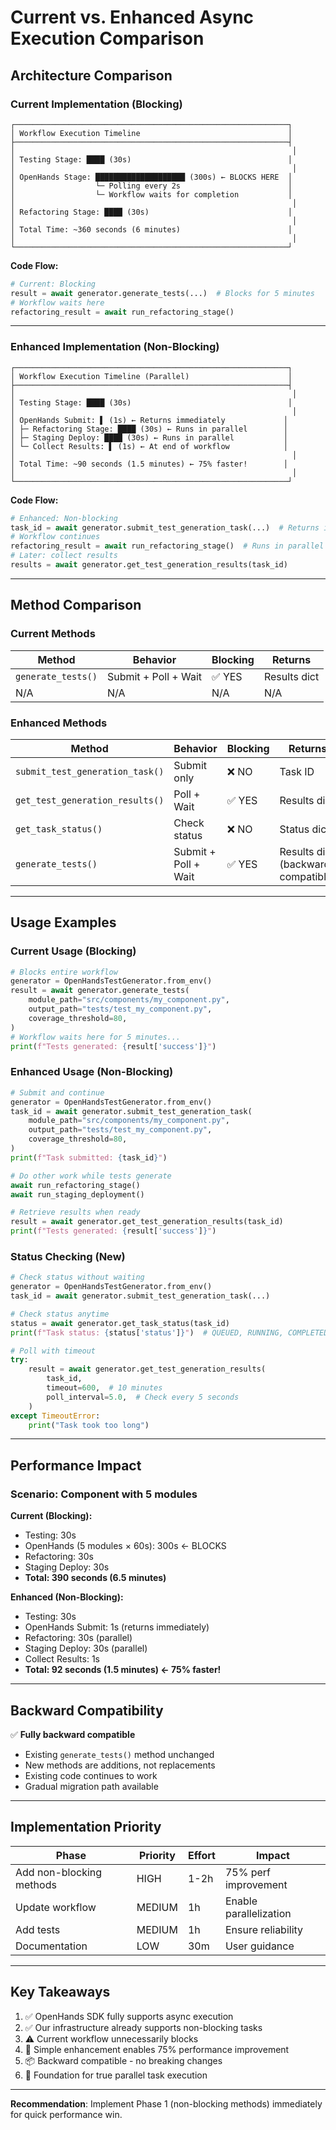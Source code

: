 # Current vs. Enhanced Async Execution Comparison

## Architecture Comparison

### Current Implementation (Blocking)

```
┌─────────────────────────────────────────────────────────────┐
│ Workflow Execution Timeline                                 │
├─────────────────────────────────────────────────────────────┤
│                                                              │
│ Testing Stage: ████ (30s)                                   │
│                                                              │
│ OpenHands Stage: ████████████████████ (300s) ← BLOCKS HERE  │
│                  └─ Polling every 2s                        │
│                  └─ Workflow waits for completion           │
│                                                              │
│ Refactoring Stage: ████ (30s)                               │
│                                                              │
│ Total Time: ~360 seconds (6 minutes)                        │
│                                                              │
└─────────────────────────────────────────────────────────────┘
```

**Code Flow:**
```python
# Current: Blocking
result = await generator.generate_tests(...)  # Blocks for 5 minutes
# Workflow waits here
refactoring_result = await run_refactoring_stage()
```

---

### Enhanced Implementation (Non-Blocking)

```
┌─────────────────────────────────────────────────────────────┐
│ Workflow Execution Timeline (Parallel)                      │
├─────────────────────────────────────────────────────────────┤
│                                                              │
│ Testing Stage: ████ (30s)                                   │
│                                                              │
│ OpenHands Submit: ▌ (1s) ← Returns immediately             │
│ ├─ Refactoring Stage: ████ (30s) ← Runs in parallel        │
│ ├─ Staging Deploy: ████ (30s) ← Runs in parallel           │
│ └─ Collect Results: ▌ (1s) ← At end of workflow            │
│                                                              │
│ Total Time: ~90 seconds (1.5 minutes) ← 75% faster!        │
│                                                              │
└─────────────────────────────────────────────────────────────┘
```

**Code Flow:**
```python
# Enhanced: Non-blocking
task_id = await generator.submit_test_generation_task(...)  # Returns immediately
# Workflow continues
refactoring_result = await run_refactoring_stage()  # Runs in parallel
# Later: collect results
results = await generator.get_test_generation_results(task_id)
```

---

## Method Comparison

### Current Methods

| Method | Behavior | Blocking | Returns |
|--------|----------|----------|---------|
| `generate_tests()` | Submit + Poll + Wait | ✅ YES | Results dict |
| N/A | N/A | N/A | N/A |

### Enhanced Methods

| Method | Behavior | Blocking | Returns |
|--------|----------|----------|---------|
| `submit_test_generation_task()` | Submit only | ❌ NO | Task ID |
| `get_test_generation_results()` | Poll + Wait | ✅ YES | Results dict |
| `get_task_status()` | Check status | ❌ NO | Status dict |
| `generate_tests()` | Submit + Poll + Wait | ✅ YES | Results dict (backward compatible) |

---

## Usage Examples

### Current Usage (Blocking)

```python
# Blocks entire workflow
generator = OpenHandsTestGenerator.from_env()
result = await generator.generate_tests(
    module_path="src/components/my_component.py",
    output_path="tests/test_my_component.py",
    coverage_threshold=80,
)
# Workflow waits here for 5 minutes...
print(f"Tests generated: {result['success']}")
```

### Enhanced Usage (Non-Blocking)

```python
# Submit and continue
generator = OpenHandsTestGenerator.from_env()
task_id = await generator.submit_test_generation_task(
    module_path="src/components/my_component.py",
    output_path="tests/test_my_component.py",
    coverage_threshold=80,
)
print(f"Task submitted: {task_id}")

# Do other work while tests generate
await run_refactoring_stage()
await run_staging_deployment()

# Retrieve results when ready
result = await generator.get_test_generation_results(task_id)
print(f"Tests generated: {result['success']}")
```

### Status Checking (New)

```python
# Check status without waiting
generator = OpenHandsTestGenerator.from_env()
task_id = await generator.submit_test_generation_task(...)

# Check status anytime
status = await generator.get_task_status(task_id)
print(f"Task status: {status['status']}")  # QUEUED, RUNNING, COMPLETED, FAILED

# Poll with timeout
try:
    result = await generator.get_test_generation_results(
        task_id,
        timeout=600,  # 10 minutes
        poll_interval=5.0,  # Check every 5 seconds
    )
except TimeoutError:
    print("Task took too long")
```

---

## Performance Impact

### Scenario: Component with 5 modules

**Current (Blocking):**
- Testing: 30s
- OpenHands (5 modules × 60s): 300s ← BLOCKS
- Refactoring: 30s
- Staging Deploy: 30s
- **Total: 390 seconds (6.5 minutes)**

**Enhanced (Non-Blocking):**
- Testing: 30s
- OpenHands Submit: 1s (returns immediately)
- Refactoring: 30s (parallel)
- Staging Deploy: 30s (parallel)
- Collect Results: 1s
- **Total: 92 seconds (1.5 minutes) ← 75% faster!**

---

## Backward Compatibility

✅ **Fully backward compatible**

- Existing `generate_tests()` method unchanged
- New methods are additions, not replacements
- Existing code continues to work
- Gradual migration path available

---

## Implementation Priority

| Phase | Priority | Effort | Impact |
|-------|----------|--------|--------|
| Add non-blocking methods | HIGH | 1-2h | 75% perf improvement |
| Update workflow | MEDIUM | 1h | Enable parallelization |
| Add tests | MEDIUM | 1h | Ensure reliability |
| Documentation | LOW | 30m | User guidance |

---

## Key Takeaways

1. ✅ OpenHands SDK fully supports async execution
2. ✅ Our infrastructure already supports non-blocking tasks
3. ⚠️ Current workflow unnecessarily blocks
4. 🚀 Simple enhancement enables 75% performance improvement
5. 📦 Backward compatible - no breaking changes
6. 🔄 Foundation for true parallel task execution

---

**Recommendation**: Implement Phase 1 (non-blocking methods) immediately for quick performance win.
